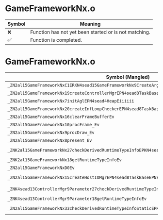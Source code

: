 # GameFrameworkNx.o
| Symbol | Meaning 
| ------------- | ------------- 
| :x: | Function has not yet been started or is not matching. 
| :white_check_mark: | Function is completed. 


# GameFrameworkNx.o
| Symbol (Mangled) | Symbol (Demangled) | Decompiled? |
| ------------- |  ------------- | ------------- |
| `_ZN2al15GameFrameworkNxC1ERKN4sead15GameFrameworkNx9CreateArgE` | `al::GameFrameworkNx::GameFrameworkNx(sead::GameFrameworkNx::CreateArg const&)` | :white_check_mark: |
| `_ZN2al15GameFrameworkNx19createControllerMgrEPN4sead8TaskBaseE` | `al::GameFrameworkNx::createControllerMgr(sead::TaskBase *)` | :white_check_mark: |
| `_ZN2al15GameFrameworkNx7initAglEPN4sead4HeapEiiiiii` | `al::GameFrameworkNx::initAgl(sead::Heap *,int,int,int,int,int,int)` | :white_check_mark: |
| `_ZN2al15GameFrameworkNx20createInfLoopCheckerEPN4sead8TaskBaseERKNS1_8TickSpanEi` | `al::GameFrameworkNx::createInfLoopChecker(sead::TaskBase *,sead::TickSpan const&,int)` | :white_check_mark: |
| `_ZN2al15GameFrameworkNx16clearFrameBufferEv` | `al::GameFrameworkNx::clearFrameBuffer(void)` | :white_check_mark: |
| `_ZN2al15GameFrameworkNx10procFrame_Ev` | `al::GameFrameworkNx::procFrame_(void)` | :white_check_mark: |
| `_ZN2al15GameFrameworkNx9procDraw_Ev` | `al::GameFrameworkNx::procDraw_(void)` | :white_check_mark: |
| `_ZN2al15GameFrameworkNx8present_Ev` | `al::GameFrameworkNx::present_(void)` | :white_check_mark: |
| `_ZNK2al15GameFrameworkNx27checkDerivedRuntimeTypeInfoEPKN4sead15RuntimeTypeInfo9InterfaceE` | `al::GameFrameworkNx::checkDerivedRuntimeTypeInfo(sead::RuntimeTypeInfo::Interface const*)const` | :white_check_mark: |
| `_ZNK2al15GameFrameworkNx18getRuntimeTypeInfoEv` | `al::GameFrameworkNx::getRuntimeTypeInfo(void)const` | :white_check_mark: |
| `_ZN2al15GameFrameworkNxD0Ev` | `al::GameFrameworkNx::~GameFrameworkNx()` | :white_check_mark: |
| `_ZN2al15GameFrameworkNx15createHostIOMgrEPN4sead8TaskBaseEPNS1_9HostIOMgr9ParameterEPNS1_4HeapE` | `al::GameFrameworkNx::createHostIOMgr(sead::TaskBase *,sead::HostIOMgr::Parameter *,sead::Heap *)` | :white_check_mark: |
| `_ZNK4sead13ControllerMgr9Parameter27checkDerivedRuntimeTypeInfoEPKNS_15RuntimeTypeInfo9InterfaceE` | `sead::ControllerMgr::Parameter::checkDerivedRuntimeTypeInfo(sead::RuntimeTypeInfo::Interface const*)const` | :white_check_mark: |
| `_ZNK4sead13ControllerMgr9Parameter18getRuntimeTypeInfoEv` | `sead::ControllerMgr::Parameter::getRuntimeTypeInfo(void)const` | :white_check_mark: |
| `_ZN2al15GameFrameworkNx33checkDerivedRuntimeTypeInfoStaticEPKN4sead15RuntimeTypeInfo9InterfaceE` | `al::GameFrameworkNx::checkDerivedRuntimeTypeInfoStatic(sead::RuntimeTypeInfo::Interface const*)` | :white_check_mark: |
